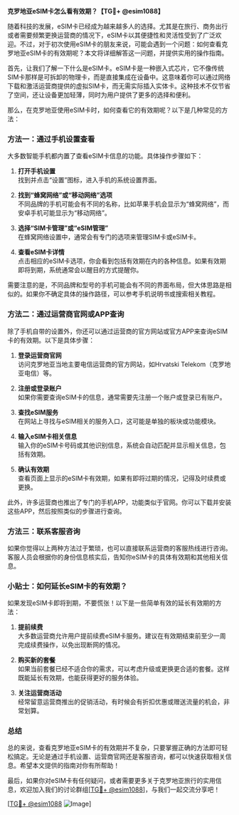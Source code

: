 **克罗地亚eSIM卡怎么看有效期？【TG💪+ @esim1088】**

随着科技的发展，eSIM卡已经成为越来越多人的选择。尤其是在旅行、商务出行或者需要频繁更换运营商的情况下，eSIM卡以其便捷性和灵活性受到了广泛欢迎。不过，对于初次使用eSIM卡的朋友来说，可能会遇到一个问题：如何查看克罗地亚eSIM卡的有效期呢？本文将详细解答这一问题，并提供实用的操作指南。

首先，让我们了解一下什么是eSIM卡。eSIM卡是一种嵌入式芯片，它不像传统SIM卡那样是可拆卸的物理卡，而是直接集成在设备中。这意味着你可以通过网络下载和激活运营商提供的虚拟SIM卡，而无需实际插入实体卡。这种技术不仅节省了空间，还让设备更加轻薄，同时为用户提供了更多的选择和便利。

那么，在克罗地亚使用eSIM卡时，如何查看它的有效期呢？以下是几种常见的方法：

### 方法一：通过手机设置查看

大多数智能手机都内置了查看eSIM卡信息的功能。具体操作步骤如下：

1. **打开手机设置**  
   找到并点击“设置”图标，进入手机的系统设置界面。

2. **找到“蜂窝网络”或“移动网络”选项**  
   不同品牌的手机可能会有不同的名称，比如苹果手机会显示为“蜂窝网络”，而安卓手机可能显示为“移动网络”。

3. **选择“SIM卡管理”或“eSIM管理”**  
   在蜂窝网络设置中，通常会有专门的选项来管理SIM卡或eSIM卡。

4. **查看eSIM卡详情**  
   点击相应的eSIM卡选项，你会看到包括有效期在内的各种信息。如果有效期即将到期，系统通常会以醒目的方式提醒你。

需要注意的是，不同品牌和型号的手机可能会有不同的界面布局，但大体思路是相似的。如果你不确定具体的操作路径，可以参考手机说明书或搜索相关教程。

### 方法二：通过运营商官网或APP查询

除了手机自带的设置外，你还可以通过运营商的官方网站或官方APP来查询eSIM卡的有效期。以下是具体步骤：

1. **登录运营商官网**  
   访问克罗地亚当地主要电信运营商的官方网站，如Hrvatski Telekom（克罗地亚电信）等。

2. **注册或登录账户**  
   如果你需要查询eSIM卡的信息，通常需要先注册一个账户或登录已有账户。

3. **查找eSIM服务**  
   在网站上寻找与eSIM相关的服务入口，这可能是单独的板块或功能模块。

4. **输入eSIM卡相关信息**  
   输入你的eSIM卡号码或其他识别信息，系统会自动匹配并显示相关信息，包括有效期。

5. **确认有效期**  
   查看页面上显示的eSIM卡有效期，如果有即将过期的情况，记得及时续费或更换。

此外，许多运营商也推出了专门的手机APP，功能类似于官网。你可以下载并安装这些APP，然后按照类似的步骤进行查询。

### 方法三：联系客服咨询

如果你觉得以上两种方法过于繁琐，也可以直接联系运营商的客服热线进行咨询。客服人员会根据你的身份信息核实后，告知你eSIM卡的具体有效期和其他相关信息。

### 小贴士：如何延长eSIM卡的有效期？

如果发现eSIM卡即将到期，不要慌张！以下是一些简单有效的延长有效期的方法：

1. **提前续费**  
   大多数运营商允许用户提前续费eSIM卡服务。建议在有效期结束前至少一周完成续费操作，以免出现断网的情况。

2. **购买新的套餐**  
   如果当前套餐已经不适合你的需求，可以考虑升级或更换更合适的套餐。这样既能延长有效期，也能获得更好的服务体验。

3. **关注运营商活动**  
   经常留意运营商推出的促销活动，有时候会有折扣优惠或赠送流量的机会，非常划算。

### 总结

总的来说，查看克罗地亚eSIM卡的有效期并不复杂，只要掌握正确的方法即可轻松搞定。无论是通过手机设置、运营商官网还是客服咨询，都可以快速获取相关信息。希望本文提供的指南对你有所帮助！

最后，如果你对eSIM卡有任何疑问，或者需要更多关于克罗地亚旅行的实用信息，欢迎加入我们的讨论群组[[TG💪+ @esim1088](https://t.me/s/esim1088)]，与我们一起交流分享吧！

[[TG💪+ @esim1088](https://t.me/s/esim1088) ![Image](https://i.postimg.cc/4NQfJmqS/Snipaste-2025-05-13-00-14-12.png)]